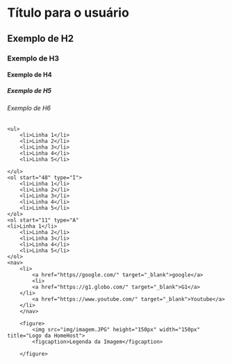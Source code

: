 <!DOCTYPE html>
<html>
<head>
	<meta charset="utf-8">
	<meta name="viewport" content="width=device-width, initial-scale=1">
	<title>Título</title>
</head>
<body>
	<h1>Título para o usuário</h1>
	<h2>Exemplo de H2</h2>
	<h3>Exemplo de H3</h3>
	<h4>Exemplo de H4</h4>
	<h5>Exemplo de H5</h5>
	<h6>Exemplo de H6</h6>

	<ul>
		<li>Linha 1</li>
		<li>Linha 2</li>
		<li>Linha 3</li>
		<li>Linha 4</li>
		<li>Linha 5</li>

	</ul>
    <ol start="48" type="I">
		<li>Linha 1</li>
		<li>Linha 2</li>
		<li>Linha 3</li>
		<li>Linha 4</li>
		<li>Linha 5</li>
	</ol>
	<ol start="11" type="A"
	<li>Linha 1</li>
		<li>Linha 2</li>
		<li>Linha 3</li>
		<li>Linha 4</li>
		<li>Linha 5</li>
	</ol>
	<nav>
		<li>
			<a href="https//google.com/" target="_blank">google</a>
			<li>
			<a href="https://g1.globo.com/" target="_blank">G1</a>
		</li>
			<a href="https://www.youtube.com/" target="_blank">Youtube</a>
		</li>
		</nav>

		<figure>
			<img src="img/imagem.JPG" height="150px" width="150px" title="Logo da HomeHost">
            <figcaption>Legenda da Imagem</figcaption>

		</figure>
</body>
</html>
